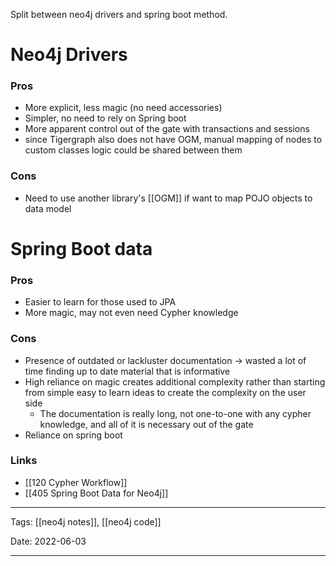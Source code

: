 Split between neo4j drivers and spring boot method.

# Neo4j Drivers
### Pros
- More explicit, less magic (no need accessories)
- Simpler, no need to rely on Spring boot
- More apparent control out of the gate with transactions and sessions
- since Tigergraph also does not have OGM, manual mapping of nodes to custom classes logic could be shared between them

### Cons
- Need to use another library's [[OGM]] if want to map POJO objects to data model

# Spring Boot data
### Pros
- Easier to learn for those used to JPA
- More magic, may not even need Cypher knowledge

### Cons
- Presence of outdated or lackluster documentation -> wasted a lot of time finding up to date material that is informative
- High reliance on magic creates additional complexity rather than starting from simple easy to learn ideas to create the complexity on the user side
	- The documentation is really long, not one-to-one with any cypher knowledge, and all of it is necessary out of the gate
- Reliance on spring boot


### Links
- [[120 Cypher Workflow]]
- [[405 Spring Boot Data for Neo4j]]

---

Tags: [[neo4j notes]], [[neo4j code]] 

Date: 2022-06-03

---
